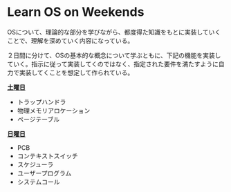 # **Learn OS on Weekends**

OSについて、理論的な部分を学びながら、都度得た知識をもとに実装していくことで、理解を深めていく内容になっている。

２日間に分けて、OSの基本的な概念について学ぶともに、下記の機能を実装していく。指示に従って実装してくのではなく、指定された要件を満たすように自力で実装してくことを想定して作られている。

**[土曜日](Saturday.md)**

- トラップハンドラ
- 物理メモリアロケーション
- ページテーブル

**[日曜日](Sunday.md)**

- PCB
- コンテキストスイッチ
- スケジューラ
- ユーザープログラム
- システムコール
